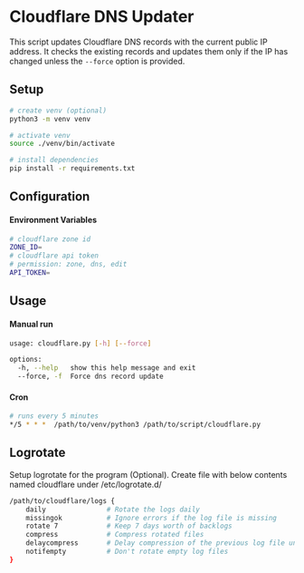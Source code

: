 # Cloudflare DNS Updater

This script updates Cloudflare DNS records with the current public IP address. It checks the existing records and updates them only if the IP has changed unless the `--force` option is provided.


## Setup

```bash
# create venv (optional)
python3 -m venv venv

# activate venv 
source ./venv/bin/activate

# install dependencies
pip install -r requirements.txt
```


## Configuration

#### Environment Variables
```sh
# cloudflare zone id
ZONE_ID=
# cloudflare api token
# permission: zone, dns, edit
API_TOKEN=
```


## Usage

#### Manual run

```sh
usage: cloudflare.py [-h] [--force]

options:
  -h, --help   show this help message and exit
  --force, -f  Force dns record update
```

#### Cron

```sh
# runs every 5 minutes
*/5 * * *  /path/to/venv/python3 /path/to/script/cloudflare.py
```


## Logrotate

Setup logrotate for the program (Optional). Create file with below contents named cloudflare under /etc/logrotate.d/

```sh
/path/to/cloudflare/logs {
    daily               # Rotate the logs daily
    missingok           # Ignore errors if the log file is missing
    rotate 7            # Keep 7 days worth of backlogs
    compress            # Compress rotated files
    delaycompress       # Delay compression of the previous log file until the next rotation
    notifempty          # Don't rotate empty log files
}
```